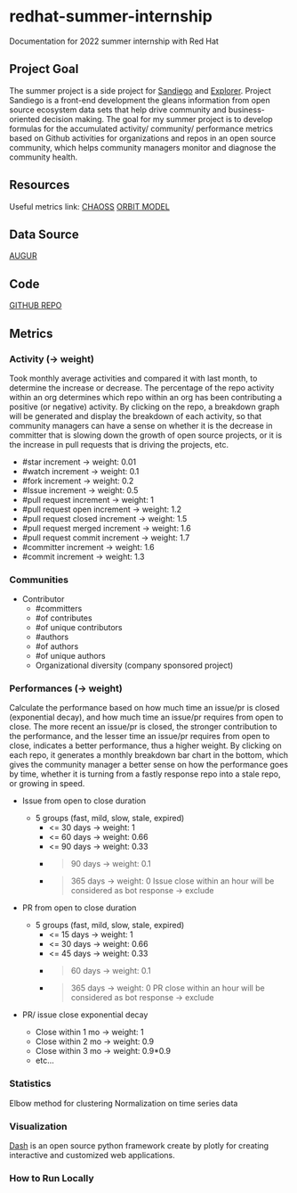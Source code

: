 # redhat-summer-internship
Documentation for 2022 summer internship with Red Hat

## Project Goal
The summer project is a side project for [Sandiego](https://github.com/sandiego-rh/sandiego) and [Explorer](https://github.com/sandiego-rh/explorer). Project Sandiego is a front-end development the gleans information from open source ecosystem data sets that help drive community and business-oriented decision making. The goal for my summer project is to develop formulas for the accumulated activity/ community/ performance metrics based on Github activities for organizations and repos in an open source community, which helps community managers monitor and diagnose the community health.

## Resources
Useful metrics link:
[CHAOSS](https://chaoss.community/)
[ORBIT MODEL](https://orbitmodel.com/)

## Data Source
[AUGUR](https://github.com/chaoss/augur)

## Code
[GITHUB REPO]()

## Metrics
### Activity (-> weight)
Took monthly average activities and compared it with last month, to determine the increase or decrease. The percentage of the repo activity within an org determines which repo within an org has been contributing a positive (or negative) activity. By clicking on the repo, a breakdown graph will be generated and display the breakdown of each activity, so that community managers can have a sense on whether it is the decrease in committer that is slowing down the growth of open source projects, or it is the increase in pull requests that is driving the projects, etc.

- #star increment -> weight: 0.01
- #watch increment -> weight: 0.1
- #fork increment -> weight: 0.2
- #Issue increment -> weight: 0.5
- #pull request increment -> weight: 1
- #pull request open increment -> weight: 1.2
- #pull request closed increment -> weight: 1.5
- #pull request merged increment -> weight: 1.6
- #pull request commit increment -> weight: 1.7
- #committer increment -> weight: 1.6
- #commit increment -> weight: 1.3


### Communities
- Contributor
    - #committers
    - #of contributes
    - #of unique contributors
    - #authors
    - #of authors
    - #of unique authors
    - Organizational diversity (company sponsored project)


### Performances (-> weight)
Calculate the performance based on how much time an issue/pr is closed (exponential decay), and how much time an issue/pr requires from open to close. The more recent an issue/pr is closed, the stronger contribution to the performance, and the lesser time an issue/pr requires from open to close, indicates a better performance, thus a higher weight. By clicking on each repo, it generates a monthly breakdown bar chart in the bottom, which gives the community manager a better sense on how the performance goes by time, whether it is turning from a fastly response repo into a stale repo, or growing in speed.


- Issue from open to close duration
    - 5 groups (fast, mild, slow, stale, expired)
        - <= 30 days -> weight: 1
        - <= 60 days -> weight: 0.66
        - <= 90 days -> weight: 0.33
        - > 90 days -> weight: 0.1
        - > 365 days -> weight: 0
Issue close within an hour will be considered as bot response -> exclude

- PR from open to close duration
    - 5 groups (fast, mild, slow, stale, expired)
        - <= 15 days -> weight: 1
        - <= 30 days -> weight: 0.66
        - <= 45 days -> weight: 0.33
        - > 60 days -> weight: 0.1
        - > 365 days -> weight: 0
PR close within an hour will be considered as bot response -> exclude

- PR/ issue close exponential decay
    - Close within 1 mo -> weight: 1
    - Close within 2 mo -> weight: 0.9
    - Close within 3 mo -> weight: 0.9*0.9
    - etc…


### Statistics
Elbow method for clustering
Normalization on time series data

### Visualization
[Dash](https://dash.plotly.com/) is an open source python framework create by plotly for creating interactive and customized web applications.

### How to Run Locally
